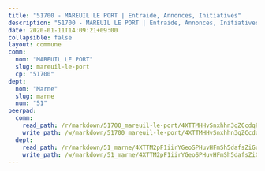 ```yaml
---
title: "51700 - MAREUIL LE PORT | Entraide, Annonces, Initiatives"
description: "51700 - MAREUIL LE PORT | Entraide, Annonces, Initiatives"
date: 2020-01-11T14:09:21+09:00
collapsible: false
layout: commune
comm:
  nom: "MAREUIL LE PORT"
  slug: mareuil-le-port
  cp: "51700"
dept:
  nom: "Marne"
  slug: marne
  num: "51"
peerpad:
  comm:
    read_path: /r/markdown/51700_mareuil-le-port/4XTTMHHvSnxhhn3qZCcdqPaw9aGa9B714f7NoyJ42FsahJqCB
    write_path: /w/markdown/51700_mareuil-le-port/4XTTMHHvSnxhhn3qZCcdqPaw9aGa9B714f7NoyJ42FsahJqCB-K3TgToiySdQP8kBDA3xUa9UDJunm2kMPP8AcqC5qYku7hkvAg1XedM2Yo8sg6oW257EqsHt3kiBMTRH5wwr1j4VvVxx7iiXHzgbQJ2HrFUbFAovSjnUCPqBb3XSpmFQv9NBSYN47
  dept:
    read_path: /r/markdown/51_marne/4XTTM2pF1iirYGeoSPHuvHFmSh5dafsZiGuDVqApNYr9W2doe
    write_path: /w/markdown/51_marne/4XTTM2pF1iirYGeoSPHuvHFmSh5dafsZiGuDVqApNYr9W2doe-K3TgV7EpXmd75L5pz6aUTALihWsFeiubyposyfPgz6DbQby3ZQF3gNXaGqeRVGevfRz46yND7Y8QkCv5VozWFj5shZbEokjWNQrdmmsAHCxzuLQj5kuinh4kCdsefHKLdp7xhUwa
---
```


